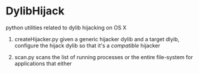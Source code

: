 # DylibHijack
python utilities related to dylib hijacking on OS X 

1) createHijacker.py
given a generic hijacker dylib and a target dlyib, configure the hijack dylib so that it's a *compatible* hijacker

2) scan.py
scans the list of running processes or the entire file-system for applications that either

